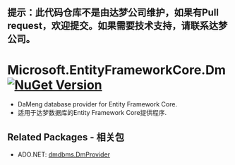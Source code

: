 ## 提示：此代码仓库不是由达梦公司维护，如果有Pull request，欢迎提交。如果需要技术支持，请联系达梦公司。

# Microsoft.EntityFrameworkCore.Dm [![NuGet Version](http://img.shields.io/nuget/v/dmdbms.Microsoft.EntityFrameworkCore.Dm.svg?style=flat)](https://www.nuget.org/packages/dmdbms.Microsoft.EntityFrameworkCore.Dm/)

* DaMeng database provider for Entity Framework Core.
* 适用于达梦数据库的Entity Framework Core提供程序.

## Related Packages - 相关包

* ADO.NET: [dmdbms.DmProvider](https://www.nuget.org/packages/dmdbms.DmProvider/)
